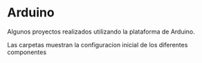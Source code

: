 # Arduino
Algunos proyectos realizados utilizando la plataforma de Arduino.

Las carpetas muestran la configuracion inicial de los diferentes componentes
